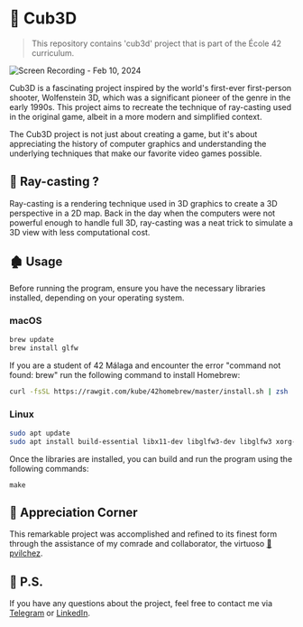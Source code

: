 # 🧊 Cub3D

> This repository contains 'cub3d' project that is part of the École 42 curriculum.

![Screen Recording - Feb 10, 2024](https://github.com/BredyByte/cub3d/assets/81176650/62caeeeb-18d1-46e9-a188-019cf8f778e8)

Cub3D is a fascinating project inspired by the world's first-ever first-person shooter, Wolfenstein 3D, which was a significant pioneer of the genre in the early 1990s. This project aims to recreate the technique of ray-casting used in the original game, albeit in a more modern and simplified context.

The Cub3D project is not just about creating a game, but it's about appreciating the history of computer graphics and understanding the underlying techniques that make our favorite video games possible.

## 🤨 Ray-casting ?
Ray-casting is a rendering technique used in 3D graphics to create a 3D perspective in a 2D map. Back in the day when the computers were not powerful enough to handle full 3D, ray-casting was a neat trick to simulate a 3D view with less computational cost.

## 🏚 Usage
Before running the program, ensure you have the necessary libraries installed, depending on your operating system.

### macOS

```bash
brew update
brew install glfw
```

If you are a student of 42 Málaga and encounter the error "command not found: brew" run the following command to install Homebrew:
```bash
curl -fsSL https://rawgit.com/kube/42homebrew/master/install.sh | zsh
```

### Linux

```bash
sudo apt update
sudo apt install build-essential libx11-dev libglfw3-dev libglfw3 xorg-dev
```

Once the libraries are installed, you can build and run the program using the following commands:

```
make
```

## 🙏 **Appreciation Corner**
   This remarkable project was accomplished and refined to its finest form through the assistance of my comrade and collaborator, the virtuoso [🧮 pvilchez](https://github.com/pablovilchez).

## 📝 P.S.
   If you have any questions about the project, feel free to contact me via [Telegram](https://t.me/Davyd_y_punto) or [LinkedIn](https://www.linkedin.com/in/davyd-bredykhin-1u961/).
